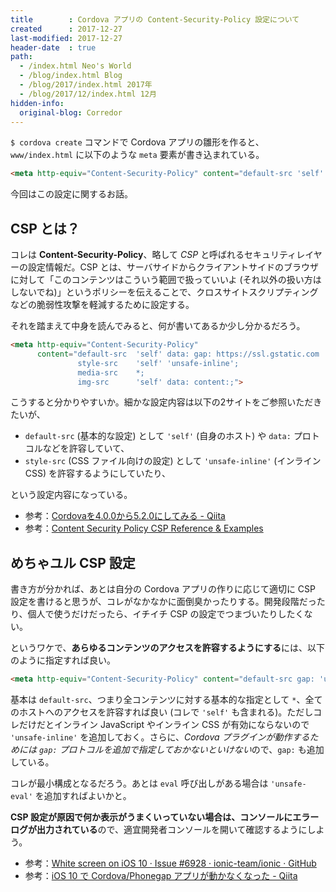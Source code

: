 ```yaml
---
title        : Cordova アプリの Content-Security-Policy 設定について
created      : 2017-12-27
last-modified: 2017-12-27
header-date  : true
path:
  - /index.html Neo's World
  - /blog/index.html Blog
  - /blog/2017/index.html 2017年
  - /blog/2017/12/index.html 12月
hidden-info:
  original-blog: Corredor
---
```


`$ cordova create` コマンドで Cordova アプリの雛形を作ると、`www/index.html` に以下のような `meta` 要素が書き込まれている。

```html
<meta http-equiv="Content-Security-Policy" content="default-src 'self' data: gap: https://ssl.gstatic.com 'unsafe-eval'; style-src 'self' 'unsafe-inline'; media-src *; img-src 'self' data: content:;">
```

今回はこの設定に関するお話。

## CSP とは？

コレは **Content-Security-Policy**、略して *CSP* と呼ばれるセキュリティレイヤーの設定情報だ。CSP とは、サーバサイドからクライアントサイドのブラウザに対して「このコンテンツはこういう範囲で扱っていいよ (それ以外の扱い方はしないでね)」というポリシーを伝えることで、クロスサイトスクリプティングなどの脆弱性攻撃を軽減するために設定する。

それを踏まえて中身を読んでみると、何が書いてあるか少し分かるだろう。

```html
<meta http-equiv="Content-Security-Policy"
      content="default-src  'self' data: gap: https://ssl.gstatic.com 'unsafe-eval';
               style-src    'self' 'unsafe-inline';
               media-src    *;
               img-src      'self' data: content:;">
```

こうすると分かりやすいか。細かな設定内容は以下の2サイトをご参照いただきたいが、

- `default-src` (基本的な設定) として `'self'` (自身のホスト) や `data:` プロトコルなどを許容していて、
- `style-src` (CSS ファイル向けの設定) として `'unsafe-inline'` (インライン CSS) を許容するようにしていたり、

という設定内容になっている。

- 参考：[Cordovaを4.0.0から5.2.0にしてみる - Qiita](https://qiita.com/lynrin/items/3b0c4ea00646b58a5ceb#content-security-policycsp)
- 参考：[Content Security Policy CSP Reference & Examples](https://content-security-policy.com/)

## めちゃユル CSP 設定

書き方が分かれば、あとは自分の Cordova アプリの作りに応じて適切に CSP 設定を書けると思うが、コレがなかなかに面倒臭かったりする。開発段階だったり、個人で使うだけだったら、イチイチ CSP の設定でつまづいたりしたくない。

というワケで、**あらゆるコンテンツのアクセスを許容するようにする**には、以下のように指定すれば良い。

```html
<meta http-equiv="Content-Security-Policy" content="default-src gap: 'unsafe-inline' *">
```

基本は `default-src`、つまり全コンテンツに対する基本的な指定として `*`、全てのホストへのアクセスを許容すれば良い (コレで `'self'` も含まれる)。ただしコレだけだとインライン JavaScript やインライン CSS が有効にならないので `'unsafe-inline'` を追加しておく。さらに、*Cordova プラグインが動作するためには `gap:` プロトコルを追加で指定しておかないといけない*ので、`gap:` も追加している。

コレが最小構成となるだろう。あとは `eval` 呼び出しがある場合は `'unsafe-eval'` を追加すればよいかと。

**CSP 設定が原因で何か表示がうまくいっていない場合は、コンソールにエラーログが出力されている**ので、適宜開発者コンソールを開いて確認するようにしよう。

- 参考：[White screen on iOS 10 · Issue #6928 · ionic-team/ionic · GitHub](https://github.com/ionic-team/ionic/issues/6928)
- 参考：[iOS 10 で Cordova/Phonegap アプリが動かなくなった - Qiita](https://qiita.com/s_of_p/items/925f512f8bec2e5959db)
